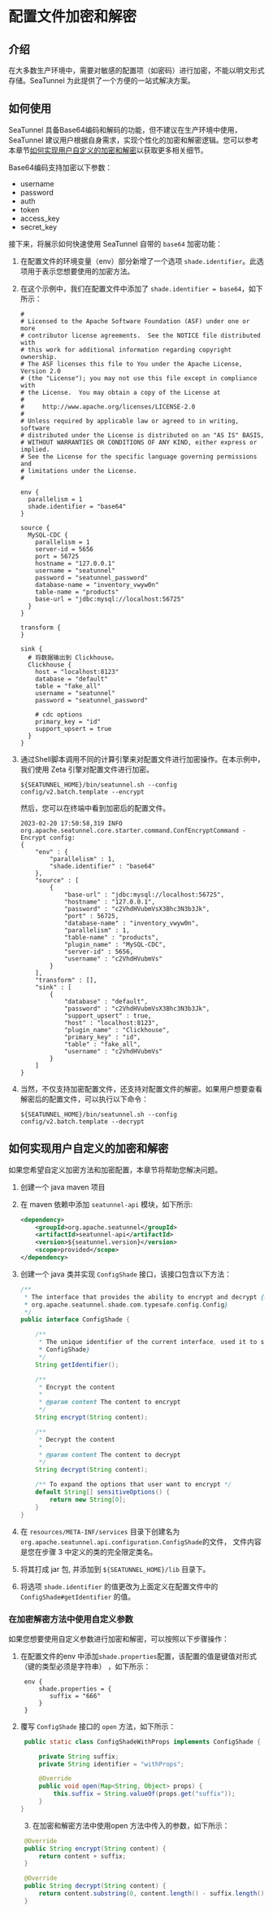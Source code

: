 # 配置文件加密和解密

## 介绍

在大多数生产环境中，需要对敏感的配置项（如密码）进行加密，不能以明文形式存储。SeaTunnel 为此提供了一个方便的一站式解决方案。

## 如何使用

SeaTunnel 具备Base64编码和解码的功能，但不建议在生产环境中使用，SeaTunnel 建议用户根据自身需求，实现个性化的加密和解密逻辑。您可以参考本章节[如何实现用户自定义的加密和解密](#如何实现用户自定义的加密和解密)以获取更多相关细节。

Base64编码支持加密以下参数：
- username
- password
- auth
- token
- access_key
- secret_key

接下来，将展示如何快速使用 SeaTunnel 自带的 `base64` 加密功能：

1. 在配置文件的环境变量（env）部分新增了一个选项 `shade.identifier`。此选项用于表示您想要使用的加密方法。
2. 在这个示例中，我们在配置文件中添加了 `shade.identifier = base64`，如下所示：

   ```hocon
   #
   # Licensed to the Apache Software Foundation (ASF) under one or more
   # contributor license agreements.  See the NOTICE file distributed with
   # this work for additional information regarding copyright ownership.
   # The ASF licenses this file to You under the Apache License, Version 2.0
   # (the "License"); you may not use this file except in compliance with
   # the License.  You may obtain a copy of the License at
   #
   #     http://www.apache.org/licenses/LICENSE-2.0
   #
   # Unless required by applicable law or agreed to in writing, software
   # distributed under the License is distributed on an "AS IS" BASIS,
   # WITHOUT WARRANTIES OR CONDITIONS OF ANY KIND, either express or implied.
   # See the License for the specific language governing permissions and
   # limitations under the License.
   #

   env {
     parallelism = 1
     shade.identifier = "base64"
   }

   source {
     MySQL-CDC {
       parallelism = 1
       server-id = 5656
       port = 56725
       hostname = "127.0.0.1"
       username = "seatunnel"
       password = "seatunnel_password"
       database-name = "inventory_vwyw0n"
       table-name = "products"
       base-url = "jdbc:mysql://localhost:56725"
     }
   }

   transform {
   }

   sink {
     # 将数据输出到 Clickhouse。
     Clickhouse {
       host = "localhost:8123"
       database = "default"
       table = "fake_all"
       username = "seatunnel"
       password = "seatunnel_password"

       # cdc options
       primary_key = "id"
       support_upsert = true
     }
   }
   ```
3. 通过Shell脚本调用不同的计算引擎来对配置文件进行加密操作。在本示例中，我们使用 Zeta 引擎对配置文件进行加密。

   ```shell
   ${SEATUNNEL_HOME}/bin/seatunnel.sh --config config/v2.batch.template --encrypt
   ```

   然后，您可以在终端中看到加密后的配置文件。

   ```log
   2023-02-20 17:50:58,319 INFO  org.apache.seatunnel.core.starter.command.ConfEncryptCommand - Encrypt config: 
   {
       "env" : {
           "parallelism" : 1,
           "shade.identifier" : "base64"
       },
       "source" : [
           {
               "base-url" : "jdbc:mysql://localhost:56725",
               "hostname" : "127.0.0.1",
               "password" : "c2VhdHVubmVsX3Bhc3N3b3Jk",
               "port" : 56725,
               "database-name" : "inventory_vwyw0n",
               "parallelism" : 1,
               "table-name" : "products",
               "plugin_name" : "MySQL-CDC",
               "server-id" : 5656,
               "username" : "c2VhdHVubmVs"
           }
       ],
       "transform" : [],
       "sink" : [
           {
               "database" : "default",
               "password" : "c2VhdHVubmVsX3Bhc3N3b3Jk",
               "support_upsert" : true,
               "host" : "localhost:8123",
               "plugin_name" : "Clickhouse",
               "primary_key" : "id",
               "table" : "fake_all",
               "username" : "c2VhdHVubmVs"
           }
       ]
   }
   ```
4. 当然，不仅支持加密配置文件，还支持对配置文件的解密。如果用户想要查看解密后的配置文件，可以执行以下命令：

   ```shell
   ${SEATUNNEL_HOME}/bin/seatunnel.sh --config config/v2.batch.template --decrypt
   ```

## 如何实现用户自定义的加密和解密

如果您希望自定义加密方法和加密配置，本章节将帮助您解决问题。

1. 创建一个 java maven 项目

2. 在 maven 依赖中添加 `seatunnel-api` 模块，如下所示:

   ```xml
   <dependency>
       <groupId>org.apache.seatunnel</groupId>
       <artifactId>seatunnel-api</artifactId>
       <version>${seatunnel.version}</version>
       <scope>provided</scope>
   </dependency>
   ```
3. 创建一个 java 类并实现 `ConfigShade` 接口，该接口包含以下方法：

   ```java
   /**
    * The interface that provides the ability to encrypt and decrypt {@link
    * org.apache.seatunnel.shade.com.typesafe.config.Config}
    */
   public interface ConfigShade {

       /**
        * The unique identifier of the current interface, used it to select the correct {@link
        * ConfigShade}
        */
       String getIdentifier();

       /**
        * Encrypt the content
        *
        * @param content The content to encrypt
        */
       String encrypt(String content);

       /**
        * Decrypt the content
        *
        * @param content The content to decrypt
        */
       String decrypt(String content);

       /** To expand the options that user want to encrypt */
       default String[] sensitiveOptions() {
           return new String[0];
       }
   }
   ```
4. 在 `resources/META-INF/services` 目录下创建名为 `org.apache.seatunnel.api.configuration.ConfigShade`的文件， 文件内容是您在步骤 3 中定义的类的完全限定类名。
5. 将其打成 jar 包, 并添加到 `${SEATUNNEL_HOME}/lib` 目录下。
6. 将选项 `shade.identifier` 的值更改为上面定义在配置文件中的 `ConfigShade#getIdentifier` 的值。

### 在加密解密方法中使用自定义参数

如果您想要使用自定义参数进行加密和解密，可以按照以下步骤操作：
1. 在配置文件的env 中添加`shade.properties`配置，该配置的值是键值对形式（键的类型必须是字符串） ，如下所示：

   ```hocon
    env {
        shade.properties = {
           suffix = "666"
        }
    }

   ```
2. 覆写 `ConfigShade` 接口的 `open` 方法，如下所示：

   ```java
    public static class ConfigShadeWithProps implements ConfigShade {

        private String suffix;
        private String identifier = "withProps";

        @Override
        public void open(Map<String, Object> props) {
            this.suffix = String.valueOf(props.get("suffix"));
        }
   }
   ```
   3. 在加密和解密方法中使用open 方法中传入的参数，如下所示：

   ```java
    @Override
    public String encrypt(String content) {
        return content + suffix;
    }

    @Override
    public String decrypt(String content) {
        return content.substring(0, content.length() - suffix.length());
    }
   ```